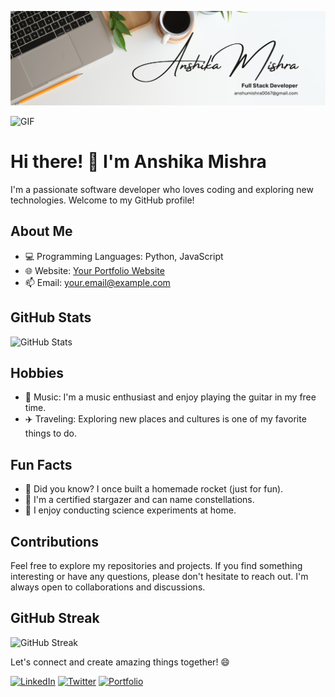 <!-- Banner -->
![Banner](https://github.com/anshika0912/anshika/blob/main/White%20Minimalist%20Profile%20LinkedIn%20Banner.png)

<!-- GIF -->
![GIF](https://your-image-url.com/your-animated-gif.gif)

# Hi there! 👋 I'm Anshika Mishra

I'm a passionate software developer who loves coding and exploring new technologies. Welcome to my GitHub profile!

## About Me

- 💻 Programming Languages: Python, JavaScript
- 🌐 Website: [Your Portfolio Website](https://your-portfolio-website.com)
- 📫 Email: your.email@example.com

## GitHub Stats

![GitHub Stats](https://github-readme-stats.vercel.app/api?username=anshika0912&show_icons=true&count_private=true&theme=dark)

## Hobbies

- 🎵 Music: I'm a music enthusiast and enjoy playing the guitar in my free time.
- ✈️ Traveling: Exploring new places and cultures is one of my favorite things to do.

## Fun Facts

- 🚀 Did you know? I once built a homemade rocket (just for fun).
- 🌟 I'm a certified stargazer and can name constellations.
- 🧪 I enjoy conducting science experiments at home.

## Contributions

Feel free to explore my repositories and projects. If you find something interesting or have any questions, please don't hesitate to reach out. I'm always open to collaborations and discussions.

## GitHub Streak

![GitHub Streak](https://github-readme-streak-stats.herokuapp.com/?user=your-username&theme=dark)

Let's connect and create amazing things together! 😄

[![LinkedIn](https://img.shields.io/badge/-LinkedIn-0A66C2?style=for-the-badge&logo=linkedin&logoColor=white)](https://www.linkedin.com/in/your-linkedin-profile)
[![Twitter](https://img.shields.io/badge/-Twitter-1DA1F2?style=for-the-badge&logo=twitter&logoColor=white)](https://twitter.com/your-twitter-profile)
[![Portfolio](https://img.shields.io/badge/-Portfolio-007ACC?style=for-the-badge&logo=portfolio&logoColor=white)](https://your-portfolio-website.com)
